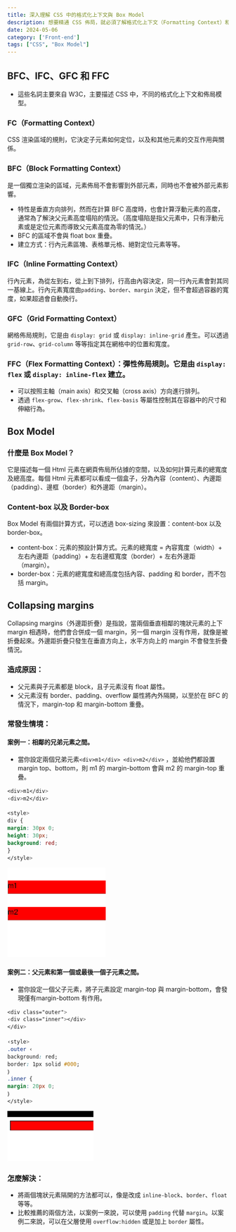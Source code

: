 ```yaml
---
title: 深入理解 CSS 中的格式化上下文與 Box Model
description: 想要精通 CSS 佈局，就必須了解格式化上下文（Formatting Context）和 Box Model 的概念。本文將深入探討 BFC、IFC、GFC、FFC 的特性和應用，同時也會說明 Box Model 的計算方式，以及常見的外邊距折疊問題。
date: 2024-05-06
category: ['Front-end']
tags: ["CSS", "Box Model"]
---
```


## BFC、IFC、GFC 和 FFC

- 這些名詞主要來自 W3C，主要描述 CSS 中，不同的格式化上下文和佈局模型。
### FC（Formatting Context）
CSS 渲染區域的規則，它決定子元素如何定位，以及和其他元素的交互作用與關係。
### BFC（Block Formatting Context）
是一個獨立渲染的區域，元素佈局不會影響到外部元素，同時也不會被外部元素影響。
  - 特性是垂直方向排列，然而在計算 BFC 高度時，也會計算浮動元素的高度，通常為了解決父元素高度塌陷的情況。（高度塌陷是指父元素中，只有浮動元素或是定位元素而導致父元素高度為零的情況。）
  - BFC 的區域不會與 float box 重疊。
  - 建立方式：行內元素區塊、表格單元格、絕對定位元素等等。
### IFC（Inline Formatting Context）
行內元素，為從左到右，從上到下排列，行高由內容決定，同一行內元素會對其同一基線上。行內元素寬度由`padding`、`border`、`margin` 決定，但不會超過容器的寬度，如果超過會自動換行。
### GFC（Grid Formatting Context）
網格佈局規則，它是由 `display: grid` 或 `display: inline-grid` 產生。可以透過 `grid-row`、`grid-column` 等等指定其在網格中的位置和寬度。
### FFC（Flex Formatting Context）：彈性佈局規則。它是由 `display: flex` 或 `display: inline-flex` 建立。
- 可以按照主軸（main axis）和交叉軸（cross axis）方向進行排列。
- 透過 `flex-grow`、`flex-shrink`、`flex-basis` 等屬性控制其在容器中的尺寸和伸縮行為。

## Box Model

### 什麼是 Box Model？
它是描述每一個 Html 元素在網頁佈局所佔據的空間，以及如何計算元素的總寬度及總高度。每個 Html 元素都可以看成一個盒子，分為內容（content）、內邊距（padding）、邊框（border）和外邊距（margin）。

### Content-box 以及 Border-box

Box Model 有兩個計算方式，可以透過 box-sizing 來設置：content-box 以及 border-box。
- content-box：元素的預設計算方式。元素的總寬度 = 內容寬度（width）+ 左右內邊距（padding）+ 左右邊框寬度（border）+ 左右外邊距（margin）。
- border-box：元素的總寬度和總高度包括內容、padding 和 border，而不包括 margin。

## Collapsing margins

Collapsing margins（外邊距折疊）是指說，當兩個垂直相鄰的塊狀元素的上下 margin 相遇時，他們會合併成一個 margin，另一個 margin 沒有作用，就像是被折疊起來。外邊距折疊只發生在垂直方向上，水平方向上的 margin 不會發生折疊情況。

### 造成原因：
  - 父元素與子元素都是 block，且子元素沒有 float 屬性。
  - 父元素沒有 border、padding、overflow 屬性將內外隔開，以至於在 BFC 的情況下，margin-top 和 margin-bottom 重疊。
### 常發生情境：
#### 案例一：相鄰的兄弟元素之間。
  - 當你設定兩個兄弟元素`<div>m1</div> <div>m2</div>` ，並給他們都設置 margin top、bottom，則 m1 的 margin-bottom 會與 m2 的 margin-top 重疊。

```css
<div>m1</div>
‹div>m2</div>

<style>
div {
margin: 30px 0;
height: 30px;
background: red;
}
</style>
```
![between-adjacent-sibling-elements-effect](between-adjacent-sibling-elements-effect.gif)

#### 案例二：父元素和第一個或最後一個子元素之間。
  - 當你設定一個父子元素，將子元素設定 margin-top 與 margin-bottom，會發現僅有margin-bottom 有作用。
```css
<div class="outer">
‹div class="inner"></div>
</div>

‹style>
.outer ‹
background: red;
border: 1px solid #000;
｝
.inner {
margin: 20px 0;
｝
</style>
```

![between-the-parent-element-and-the-first-or-last-child-element-effect](between-the-parent-element-and-the-first-or-last-child-element-effect.gif)

### 怎麼解決：
  - 將兩個塊狀元素隔開的方法都可以，像是改成 `inline-block`、`border`、`float` 等等。
  - 比較推薦的兩個方法，以案例一來說，可以使用 `padding` 代替 `margin`。以案例二來說，可以在父層使用 `overflow:hidden` 或是加上 `border` 屬性。
